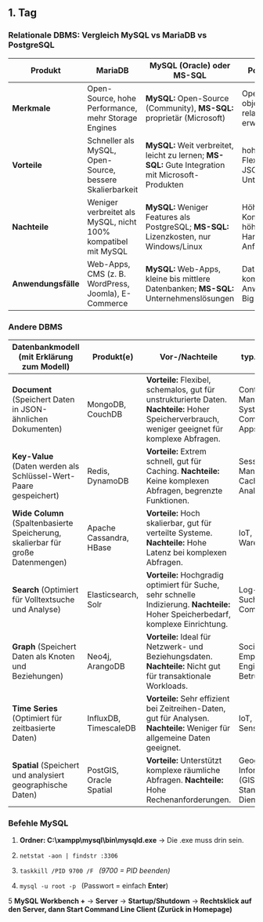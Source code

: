 ## 1. Tag

### Relationale DBMS: Vergleich MySQL vs MariaDB vs PostgreSQL

| Produkt              | MariaDB                                      | MySQL (Oracle) oder MS-SQL              | PostgreSQL                                  |
|----------------------|---------------------------------------------|------------------------------------------|--------------------------------------------|
| **Merkmale**        | Open-Source, hohe Performance, mehr Storage Engines | **MySQL:** Open-Source (Community), **MS-SQL:** proprietär (Microsoft) | Open-Source, objekt-relational, erweiterbar |
| **Vorteile**        | Schneller als MySQL, Open-Source, bessere Skalierbarkeit | **MySQL:** Weit verbreitet, leicht zu lernen; **MS-SQL:** Gute Integration mit Microsoft-Produkten | hohe Flexibilität, JSON-Unterstützung |
| **Nachteile**       | Weniger verbreitet als MySQL, nicht 100% kompatibel mit MySQL | **MySQL:** Weniger Features als PostgreSQL; **MS-SQL:** Lizenzkosten, nur Windows/Linux | Höhere Komplexität, höhere Hardware-Anforderungen |
| **Anwendungsfälle** | Web-Apps, CMS (z. B. WordPress, Joomla), E-Commerce | **MySQL:** Web-Apps, kleine bis mittlere Datenbanken; **MS-SQL:** Unternehmenslösungen | Datenanalysen, komplexe Anwendungen, Big Data |

### Andere DBMS

| Datenbankmodell (mit Erklärung zum Modell) | Produkt(e)              | Vor-/Nachteile | typ. Anwendungen | Bild, Bsp, Link., etc |
|-------------------------------------------|-------------------------|----------------|------------------|-----------------------|
| **Document**  (Speichert Daten in JSON-ähnlichen Dokumenten) | MongoDB, CouchDB       | **Vorteile:** Flexibel, schemalos, gut für unstrukturierte Daten. **Nachteile:** Hoher Speicherverbrauch, weniger geeignet für komplexe Abfragen. | Content-Management-Systeme, E-Commerce, mobile Apps | [MongoDB](https://www.mongodb.com/) |
| **Key-Value**  (Daten werden als Schlüssel-Wert-Paare gespeichert) | Redis, DynamoDB        | **Vorteile:** Extrem schnell, gut für Caching. **Nachteile:** Keine komplexen Abfragen, begrenzte Funktionen. | Session-Management, Caching, Echtzeit-Analysen | [Redis](https://redis.io/) |
| **Wide Column**  (Spaltenbasierte Speicherung, skalierbar für große Datenmengen) | Apache Cassandra, HBase | **Vorteile:** Hoch skalierbar, gut für verteilte Systeme. **Nachteile:** Hohe Latenz bei komplexen Abfragen. | IoT, Big Data, Data Warehousing | [Cassandra](https://cassandra.apache.org/) |
| **Search**  (Optimiert für Volltextsuche und Analyse) | Elasticsearch, Solr     | **Vorteile:** Hochgradig optimiert für Suche, sehr schnelle Indizierung. **Nachteile:** Hoher Speicherbedarf, komplexe Einrichtung. | Log-Analyse, Suchmaschinen, E-Commerce-Suche | [Elasticsearch](https://www.elastic.co/) |
| **Graph**  (Speichert Daten als Knoten und Beziehungen) | Neo4j, ArangoDB        | **Vorteile:** Ideal für Netzwerk- und Beziehungsdaten. **Nachteile:** Nicht gut für transaktionale Workloads. | Social Networks, Empfehlungs-Engines, Betrugserkennung | [Neo4j](https://neo4j.com/) |
| **Time Series**  (Optimiert für zeitbasierte Daten) | InfluxDB, TimescaleDB   | **Vorteile:** Sehr effizient bei Zeitreihen-Daten, gut für Analysen. **Nachteile:** Weniger für allgemeine Daten geeignet. | IoT, Finanzanalysen, Sensordaten | [InfluxDB](https://www.influxdata.com/) |
| **Spatial**  (Speichert und analysiert geographische Daten) | PostGIS, Oracle Spatial | **Vorteile:** Unterstützt komplexe räumliche Abfragen. **Nachteile:** Hohe Rechenanforderungen. | Geographische Informationssysteme (GIS), Standortbasierte Dienste | [PostGIS](https://postgis.net/) |

### Befehle MySQL

1. **Ordner: C:\xampp\mysql\bin\mysqld.exe**
-> Die .exe muss drin sein.

2. ``netstat -aon | findstr :3306
``
3. ``taskkill /PID 9700 /F
`` *(9700 = PID beenden)*

4. ``mysql -u root -p
`` (Passwort = einfach **Enter**)

5 **MySQL Workbench +** -> **Server** -> **Startup/Shutdown** -> **Rechtsklick auf den Server, dann Start Command Line Client (Zurück in Homepage)** 

